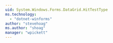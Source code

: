 ```yaml
---
uid: System.Windows.Forms.DataGrid.HitTestType
ms.technology: 
  - "dotnet-winforms"
author: "stevehoag"
ms.author: "shoag"
manager: "wpickett"
---
```


